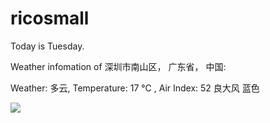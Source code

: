 # ricosmall

Today is Tuesday.

Weather infomation of 深圳市南山区， 广东省， 中国: 

Weather: 多云, Temperature: 17 ℃ , Air Index: 52 良大风 蓝色

<img src="https://github-readme-stats.vercel.app/api?username=ricosmall&show_icons=true" />
